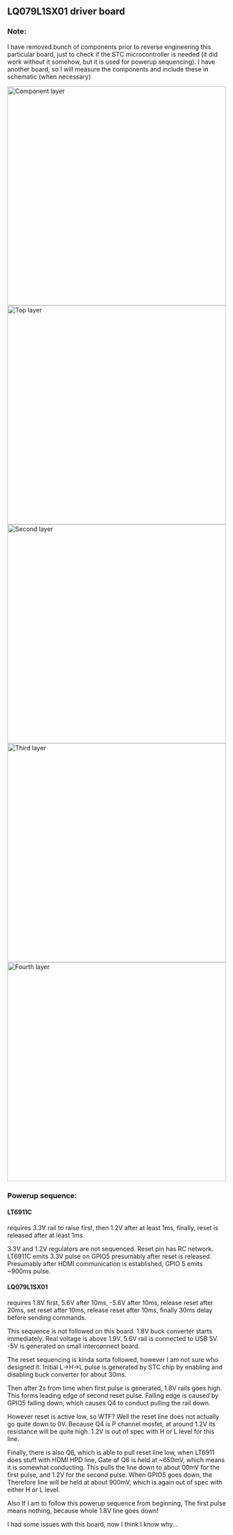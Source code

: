 ## LQ079L1SX01 driver board

### Note:
I have removed bunch of components prior to reverse engineering this particular board,
just to check if the STC microcontroller is needed (it did work without it somehow, 
but it is used for powerup sequencing). I have another board, so I will measure the 
components and include these in schematic (when necessary)

<img src="components.jpg" alt="Component layer" width="500"/>
<img src="L1.jpg" alt="Top layer" width="500"/>
<img src="L2.jpg" alt="Second layer" width="500"/>
<img src="L3.jpg" alt="Third layer" width="500"/>
<img src="L4.jpg" alt="Fourth layer" width="500"/>

### Powerup sequence:
#### LT6911C
requires 3.3V rail to raise first, then 1.2V after at least 1ms, finally, reset
is released after at least 1ms. 

3.3V and 1.2V regulators are not sequenced. Reset pin has RC network.
LT6911C emits 3.3V pulse on GPIO5 presumably after reset is released. Presumably after
HDMI communication is established, GPIO 5 emits ~900ms pulse.

#### LQ079L1SX01
requires 1.8V first, 5.6V after 10ms, -5.6V after 10ms, release reset after
20ms, set reset after 10ms, release reset after 10ms, finally 30ms delay before sending
commands.

This sequence is not followed on this board. 1.8V buck converter starts immediately.
Real voltage is above 1.9V. 5.6V rail is connected to USB 5V. -5V is generated on 
small interconnect board.

The reset sequencing is kinda sorta followed, however I am not sure who designed it.
Initial L->H->L pulse is generated by STC chip by enabling and disabling buck converter
for about 30ms.

Then after 2s from time when first pulse is generated, 1.8V rails goes high. This forms
leading edge of second reset pulse. Falling edge is caused by GPIO5 falling down, which
causes Q4 to conduct pulling the rail down.

However reset is active low, so WTF? Well the reset line does not actually go quite down
to 0V. Because Q4 is P channel mosfet, at around 1.2V its resistance will be quite high.
1.2V is out of spec with H or L level for this line.

Finally, there is also Q6, which is able to pull reset line low, when LT6911 does stuff 
with HDMI HPD line, Gate of Q6 is held at ~650mV, which means it is somewhat conducting.
This pulls the line down to about 00mV for the first pulse, and 1.2V for the second
pulse. When GPIO5 goes down, the Therefore line will be held at about 900mV, which is
again out of spec with either H or L level.

Also If I am to follow this powerup sequence from beginning, The first pulse means 
nothing, because whole 1.8V line goes down!

I had some issues with this board, now I think I know why...
